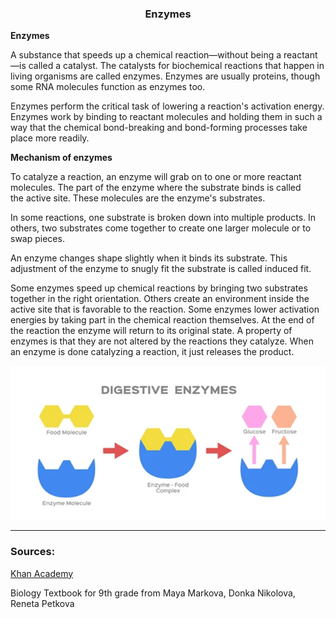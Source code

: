 <div align="center">
  <h3>Enzymes</h3>
</div>

**Enzymes**

A substance that speeds up a chemical reaction—without being a reactant—is called a catalyst. The catalysts for biochemical reactions that happen in living organisms are called enzymes. Enzymes are usually proteins, though some RNA molecules function as enzymes too.

Enzymes perform the critical task of lowering a reaction's activation energy. Enzymes work by binding to reactant molecules and holding them in such a way that the chemical bond-breaking and bond-forming processes take place more readily.

**Mechanism of enzymes**

To catalyze a reaction, an enzyme will grab on to one or more reactant molecules. The part of the enzyme where the substrate binds is called the active site. These molecules are the enzyme's substrates.

In some reactions, one substrate is broken down into multiple products. In others, two substrates come together to create one larger molecule or to swap pieces.

An enzyme changes shape slightly when it binds its substrate. This adjustment of the enzyme to snugly fit the substrate is called induced fit.

Some enzymes speed up chemical reactions by bringing two substrates together in the right orientation. Others create an environment inside the active site that is favorable to the reaction. Some enzymes lower activation energies by taking part in the chemical reaction themselves. At the end of the reaction the enzyme will return to its original state. A property of enzymes is that they are not altered by the reactions they catalyze. When an enzyme is done catalyzing a reaction, it just releases the product.

<div align="center">
  <img src="..\..\..\assets/lesson materials/enzymes.png">
</div>

<hr>
<h3>Sources:</h3>
<p><a href="https://www.khanacademy.org/science/ap-biology/cellular-energetics/enzyme-structure-and-catalysis/a/enzymes-and-the-active-site">Khan Academy</a></p>
<p>Biology Textbook for 9th grade from Maya Markova, Donka Nikolova, Reneta Petkova</p>